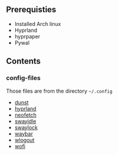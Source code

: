 ## Prerequisties

- Installed Arch linux
- Hyprland
- hyprpaper
- Pywal

## Contents

### config-files

Those files are from the directory `~/.config`

- [dunst](.config/dunst)
- [hyprland](.config/hypr)
- [neofetch](.config/neofetch)
- [swayidle](.config/swayidle)
- [swaylock](.config/swaylock)
- [waybar](.config/waybar)
- [wlogout](.config/wlogout)
- [wofi](.config/wofi)
